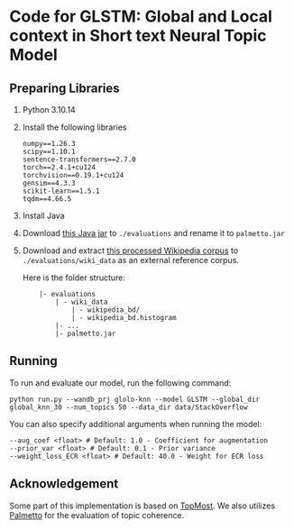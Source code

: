 # Code for GLSTM: Global and Local context in Short text Neural Topic Model

## Preparing Libraries

1. Python 3.10.14
2. Install the following libraries
    ```
    numpy==1.26.3
    scipy==1.10.1
    sentence-transformers==2.7.0
    torch==2.4.1+cu124
    torchvision==0.19.1+cu124
    gensim==4.3.3
    scikit-learn==1.5.1
    tqdm==4.66.5
    ```
    
2. Install Java
3. Download [this Java jar](https://hobbitdata.informatik.uni-leipzig.de/homes/mroeder/palmetto/palmetto-0.1.0-jar-with-dependencies.jar) to `./evaluations` and rename it to `palmetto.jar`
4. Download and extract [this processed Wikipedia corpus](https://hobbitdata.informatik.uni-leipzig.de/homes/mroeder/palmetto/Wikipedia_bd.zip) to `./evaluations/wiki_data` as an external reference corpus.

    Here is the folder structure:
    ```
        |- evaluations
            | - wiki_data
                | - wikipedia_bd/
                | - wikipedia_bd.histogram
            |- ...
            |- palmetto.jar
    ```

## Running
To run and evaluate our model, run the following command:
```
python run.py --wandb_prj glolo-knn --model GLSTM --global_dir global_knn_30 --num_topics 50 --data_dir data/StackOverflow
```

You can also specify additional arguments when running the model:

```
--aug_coef <float> # Default: 1.0 - Coefficient for augmentation 
--prior_var <float> # Default: 0.1 - Prior variance
--weight_loss_ECR <float> # Default: 40.0 - Weight for ECR loss
```

## Acknowledgement
Some part of this implementation is based on [TopMost](https://github.com/BobXWu/TopMost). We also utilizes [Palmetto](https://github.com/dice-group/Palmetto) for the evaluation of topic coherence.
